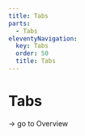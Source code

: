 ```yaml
---
title: Tabs
parts:
  - Tabs
eleventyNavigation:
  key: Tabs
  order: 50
  title: Tabs
---
```


# Tabs

-> go to Overview
